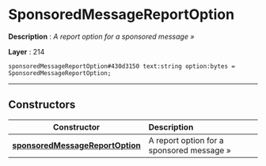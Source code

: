 # SponsoredMessageReportOption

**Description** : *A report option for a sponsored message &raquo;*

**Layer** : 214

```tl
sponsoredMessageReportOption#430d3150 text:string option:bytes = SponsoredMessageReportOption;
```

---

## Constructors

| Constructor | Description |
| :---: | :--- |
| [**sponsoredMessageReportOption**](constructor/sponsoredMessageReportOption) | A report option for a sponsored message » |